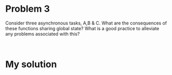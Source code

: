 # Problem 3
Consider three asynchronous tasks, A,B & C. What are the consequences of these functions sharing global state? 
What is a good practice to alleviate any problems associated with this?

</br>

# My solution
</br></br>